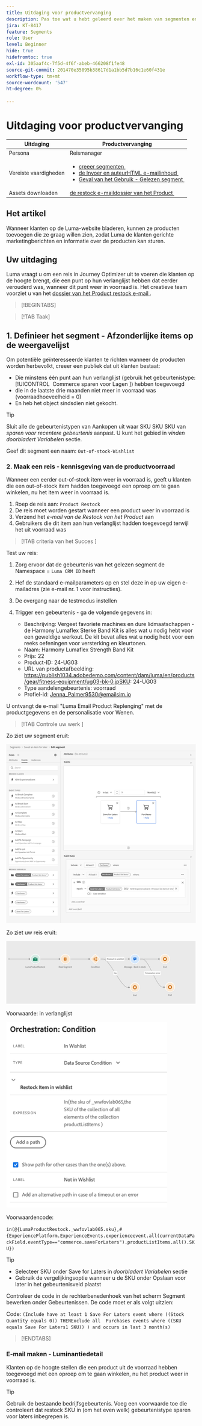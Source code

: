 ```yaml
---
title: Uitdaging voor productvervanging
description: Pas toe wat u hebt geleerd over het maken van segmenten en test uw vaardigheden.
jira: KT-8417
feature: Segments
role: User
level: Beginner
hide: true
hidefromtoc: true
exl-id: 305aaf4c-7f5d-4f6f-abeb-466208f1fe48
source-git-commit: 201470e35095b38617d1a1bb5d7b16c1e60f431e
workflow-type: tm+mt
source-wordcount: '547'
ht-degree: 0%

---
```


# Uitdaging voor productvervanging

| Uitdaging | Productvervanging |
|---|---|
| Persona | Reismanager |
| Vereiste vaardigheden | <ul><li>[&#x200B; creeer segmenten &#x200B;](https://experienceleague.adobe.com/docs/journey-optimizer-learn/tutorials/profiles-segments-subscriptions/create-segments.html?lang=nl-NL)</li><li> [&#x200B; de Invoer en auteurHTML e-mailinhoud &#x200B;](https://experienceleague.adobe.com/docs/journey-optimizer-learn/tutorials/email-channel/import-and-author-html-email-content.html?lang=nl-NL)</li><li>[&#x200B; Geval van het Gebruik - Gelezen segment &#x200B;](https://experienceleague.adobe.com/docs/journey-optimizer-learn/tutorials/journeys/use-case-read-segment.html?lang=en)</li> |
| Assets downloaden | [&#x200B; de restock e-maildossier van het Product &#x200B;](/help/challenges/assets/email-assets/ProductRestockEmail.html.zip) |

## Het artikel

Wanneer klanten op de Luma-website bladeren, kunnen ze producten toevoegen die ze graag willen zien, zodat Luma de klanten gerichte marketingberichten en informatie over de producten kan sturen.

## Uw uitdaging

Luma vraagt u om een reis in Journey Optimizer uit te voeren die klanten op de hoogte brengt, die een punt op hun verlanglijst hebben dat eerder verouderd was, wanneer dit punt weer in voorraad is. Het creatieve team voorziet u van het [&#x200B; dossier van het Product restock e-mail &#x200B;](/help/challenges/assets/email-assets/ProductRestockEmail.html.zip).

>[!BEGINTABS]

>[!TAB Taak]

## &#x200B;1. Definieer het segment - Afzonderlijke items op de weergavelijst

Om potentiële geïnteresseerde klanten te richten wanneer de producten worden herbevolkt, creeer een publiek dat uit klanten bestaat:

* Die minstens één punt aan hun verlanglijst (gebruik het gebeurtenistype: [!UICONTROL &#x200B; Commerce sparen voor Lagen &#x200B;]) hebben toegevoegd
* die in de laatste drie maanden niet meer in voorraad was (voorraadhoeveelheid = 0)
* En heb het object sindsdien niet gekocht.

>[!TIP]
>Sluit alle de gebeurtenistypen van Aankopen uit waar SKU SKU SKU van *sparen voor recentere gebeurtenis* aanpast. U kunt het gebied in *vinden doorbladert Variabelen* sectie.

Geef dit segment een naam: `Out-of-stock-Wishlist`


### &#x200B;2. Maak een reis - kennisgeving van de productvoorraad

Wanneer een eerder out-of-stock item weer in voorraad is, geeft u klanten die een out-of-stock item hadden toegevoegd een oproep om te gaan winkelen, nu het item weer in voorraad is.

1. Roep de reis aan: `Product Restock`
2. De reis moet worden gestart wanneer een product weer in voorraad is
3. Verzend het *e-mail van de Restock van het Product* aan
4. Gebruikers die dit item aan hun verlanglijst hadden toegevoegd terwijl het uit voorraad was

>[!TAB  criteria van het Succes ]

Test uw reis:

1. Zorg ervoor dat de gebeurtenis van het gelezen segment de Namespace = `Luma CRM ID` heeft
1. Hef de standaard e-mailparameters op en stel deze in op uw eigen e-mailadres (zie e-mail nr. 1 voor instructies).
1. De overgang naar de testmodus instellen
1. Trigger een gebeurtenis - ga de volgende gegevens in:

   * Beschrijving: Vergeet favoriete machines en dure lidmaatschappen - de Harmony Lumaflex Sterke Band Kit is alles wat u nodig hebt voor een geweldige werkout. De kit bevat alles wat u nodig hebt voor een reeks oefeningen voor versterking en kleurtonen.
   * Naam: Harmony Lumaflex Strength Band Kit
   * Prijs: 22
   * Product-ID: 24-UG03
   * URL van productafbeelding: https://publish1034.adobedemo.com/content/dam/luma/en/products/gear/fitness-equipment/ug03-bk-0.jpSKU: 24-UG03
   * Type aandelengebeurtenis: voorraad
   * Profiel-id: Jenna_Palmer9530@emailsim.io

U ontvangt de e-mail &quot;Luma Email Product Replenging&quot; met de productgegevens en de personalisatie voor Wenen.

>[!TAB  Controle uw werk ]

Zo ziet uw segment eruit:

![&#x200B; Segment - uit-van-voorraad de Punten van Wishlist &#x200B;](/help/challenges/assets/C1-S2.png)


Zo ziet uw reis eruit:

![&#x200B; reis van de aanvulling van het Product &#x200B;](/help/challenges/assets/c3-j3-journey.png)

Voorwaarde: in verlanglijst

![&#x200B; Voorwaarde - in wenslijst &#x200B;](/help/challenges/assets/c3-j3-condition.png)

Voorwaardencode:

```in(@{LumaProductRestock._wwfovlab065.sku},#{ExperiencePlatform.ExperienceEvents.experienceevent.all(currentDataPackField.eventType=="commerce.saveForLaters").productListItems.all().SKU})```


>[!TIP]
> * Selecteer SKU onder Save for Laters in *doorbladert Variabelen* sectie
> * Gebruik de vergelijkingsoptie wanneer u de SKU onder Opslaan voor later in het gebeurtenisveld plaatst

Controleer de code in de rechterbenedenhoek van het scherm Segment bewerken onder Gebeurtenissen. De code moet er als volgt uitzien:

Code:
```(Include have at least 1 Save For Laters event where ((Stock Quantity equals 0)) THENExclude all  Purchases events where ((SKU equals Save For Laters1 SKU)) ) and occurs in last 3 month(s)```

>[!ENDTABS]

### E-mail maken - Luminantiedetail

Klanten op de hoogte stellen die een product uit de voorraad hebben toegevoegd met een oproep om te gaan winkelen, nu het product weer in voorraad is.



>[!TIP]
>
> Gebruik de bestaande bedrijfsgebeurtenis. Voeg een voorwaarde toe die controleert dat restock SKU in (om het even welk) gebeurtenistype sparen voor laters inbegrepen is.
>




